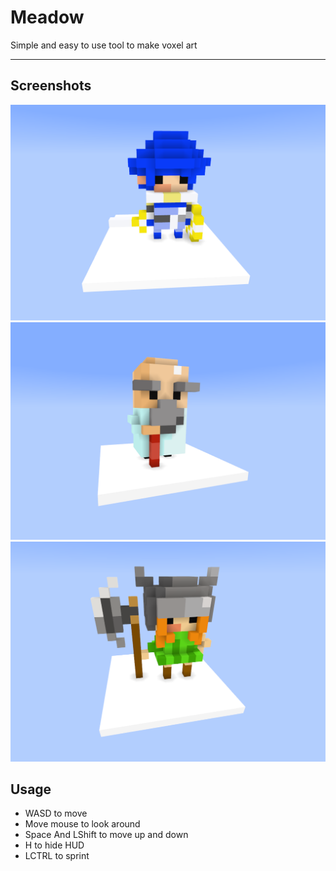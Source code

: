# Meadow
Simple and easy to use tool to make voxel art

---

## Screenshots

![Markdown Logo](https://raw.githubusercontent.com/fqhd/Meadow/master/images/image3.png)
![Markdown Logo](https://raw.githubusercontent.com/fqhd/Meadow/master/images/image2.png)
![Markdown Logo](https://raw.githubusercontent.com/fqhd/Meadow/master/images/image1.png)

## Usage
- WASD to move
- Move mouse to look around
- Space And LShift to move up and down
- H to hide HUD
- LCTRL to sprint
